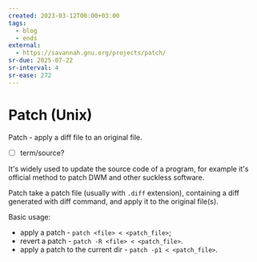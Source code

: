 ```yaml
---
created: 2023-03-12T00:00+03:00
tags:
  - blog
  - ends
external:
  - https://savannah.gnu.org/projects/patch/
sr-due: 2025-07-22
sr-interval: 4
sr-ease: 272
---
```


# Patch (Unix)

Patch - apply a diff file to an original file.

- [ ] term/source?

It's widely used to update the source code of a program, for example it's official method to patch DWM and other suckless software.

Patch take a patch file (usually with `.diff` extension), containing a diff generated with diff command, and apply it to the original file(s).

Basic usage:

- apply a patch - `patch <file> < <patch_file>`;
- revert a patch - `patch -R <file> < <patch_file>`.
- apply a patch to the current dir - `patch -p1 < <patch_file>`.
